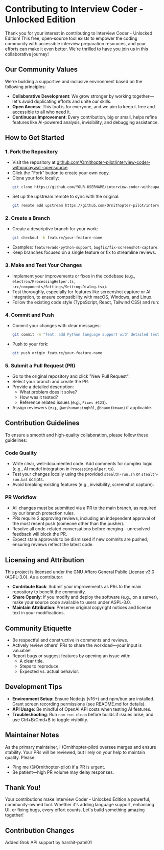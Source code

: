 # Contributing to Interview Coder - Unlocked Edition

Thank you for your interest in contributing to Interview Coder - Unlocked Edition! This free, open-source tool exists to empower the coding community with accessible interview preparation resources, and your efforts can make it even better. We're thrilled to have you join us in this collaborative journey!

## Our Community Values

We're building a supportive and inclusive environment based on the following principles:

- **Collaborative Development**: We grow stronger by working together—let's avoid duplicating efforts and unite our skills.
- **Open Access**: This tool is for everyone, and we aim to keep it free and accessible to all who need it.
- **Continuous Improvement**: Every contribution, big or small, helps refine features like AI-powered analysis, invisibility, and debugging assistance.

## How to Get Started

### 1. Fork the Repository

- Visit the repository at [github.com/Ornithopter-pilot/interview-coder-withoupaywall-opensource](https://github.com/Ornithopter-pilot/interview-coder-withoupaywall-opensource).
- Click the "Fork" button to create your own copy.
- Clone your fork locally:
  ```bash
  git clone https://github.com/YOUR-USERNAME/interview-coder-withoupaywall-opensource.git
  ```
- Set up the upstream remote to sync with the original:
  ```bash
  git remote add upstream https://github.com/Ornithopter-pilot/interview-coder-withoupaywall-opensource.git
  ```

### 2. Create a Branch

- Create a descriptive branch for your work:
  ```bash
  git checkout -b feature/your-feature-name
  ```
- Examples: `feature/add-python-support`, `bugfix/fix-screenshot-capture`.
- Keep branches focused on a single feature or fix to streamline reviews.

### 3. Make and Test Your Changes

- Implement your improvements or fixes in the codebase (e.g., `electron/ProcessingHelper.ts`, `src/components/Settings/SettingsDialog.tsx`).
- Test thoroughly, especially for features like screenshot capture or AI integration, to ensure compatibility with macOS, Windows, and Linux.
- Follow the existing code style (TypeScript, React, Tailwind CSS) and run:

### 4. Commit and Push

- Commit your changes with clear messages:
  ```bash
  git commit -m "feat: add Python language support with detailed testing"
  ```
- Push to your fork:
  ```bash
  git push origin feature/your-feature-name
  ```

### 5. Submit a Pull Request (PR)

- Go to the original repository and click "New Pull Request".
- Select your branch and create the PR.
- Provide a detailed description:
  - What problem does it solve?
  - How was it tested?
  - Reference related issues (e.g., `Fixes #123`).
- Assign reviewers (e.g., `@anshumansingh01`, `@bhaumikmaan`) if applicable.

## Contribution Guidelines

To ensure a smooth and high-quality collaboration, please follow these guidelines:

### Code Quality

- Write clear, well-documented code. Add comments for complex logic (e.g., AI model integration in `ProcessingHelper.ts`).
- Test your changes locally using the provided `stealth-run.sh` or `stealth-run.bat` scripts.
- Avoid breaking existing features (e.g., invisibility, screenshot capture).

### PR Workflow

- All changes must be submitted via a PR to the main branch, as required by our branch protection rules.
- PRs require 2 approving reviews, including an independent approval of the most recent push (someone other than the pusher).
- Resolve all code-related conversations before merging—unresolved feedback will block the PR.
- Expect stale approvals to be dismissed if new commits are pushed, ensuring reviews reflect the latest code.

## Licensing and Attribution

This project is licensed under the GNU Affero General Public License v3.0 (AGPL-3.0). As a contributor:

- **Contribute Back**: Submit your improvements as PRs to the main repository to benefit the community.
- **Share Openly**: If you modify and deploy the software (e.g., on a server), make your source code available to users under AGPL-3.0.
- **Maintain Attribution**: Preserve original copyright notices and license text in your modifications.

## Community Etiquette

- Be respectful and constructive in comments and reviews.
- Actively review others' PRs to share the workload—your input is valuable!
- Report bugs or suggest features by opening an issue with:
  - A clear title.
  - Steps to reproduce.
  - Expected vs. actual behavior.

## Development Tips

- **Environment Setup**: Ensure Node.js (v16+) and npm/bun are installed. Grant screen recording permissions (see README.md for details).
- **API Usage**: Be mindful of OpenAI API costs when testing AI features.
- **Troubleshooting**: Run `npm run clean` before builds if issues arise, and use Ctrl+B/Cmd+B to toggle visibility.

## Maintainer Notes

As the primary maintainer, I (Ornithopter-pilot) oversee merges and ensure stability. Your PRs will be reviewed, but I rely on your help to maintain quality. Please:

- Ping me (@Ornithopter-pilot) if a PR is urgent.
- Be patient—high PR volume may delay responses.

## Thank You!

Your contributions make Interview Coder - Unlocked Edition a powerful, community-owned tool. Whether it's adding language support, enhancing UI, or fixing bugs, every effort counts. Let's build something amazing together!

## Contribution Changes

Added Grok API support by harshit-patel01